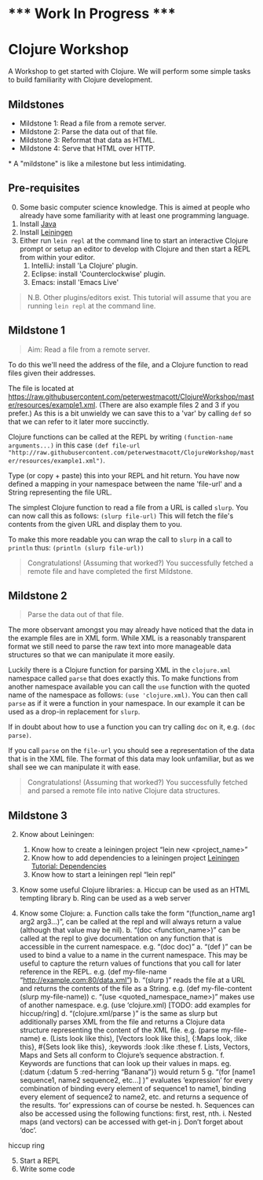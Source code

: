 
*** Work In Progress ***
========================

# Clojure Workshop

A Workshop to get started with Clojure. We will perform some simple tasks to build familiarity with Clojure development.


## Mildstones

* Mildstone 1: Read a file from a remote server.
* Mildstone 2: Parse the data out of that file.
* Mildstone 3: Reformat that data as HTML.
* Mildstone 4: Serve that HTML over HTTP.

\* A "mildstone" is like a milestone but less intimidating.


## Pre-requisites

0. Some basic computer science knowledge. This is aimed at people who already have some familiarity with at least one programming language.
1. Install [Java](http://www.oracle.com/technetwork/java/javase/downloads/index.html)
2. Install [Leiningen](http://leiningen.org/)
3. Either run `lein repl` at the command line to start an interactive Clojure prompt or setup an editor to develop with Clojure and then start a REPL from within your editor.
    1. IntelliJ: install 'La Clojure' plugin.
    2. Eclipse: install 'Counterclockwise' plugin.
    3. Emacs: install 'Emacs Live'

> N.B. Other plugins/editors exist. This tutorial will assume that you are running `lein repl` at the command line.


## Mildstone 1

> Aim: Read a file from a remote server.

To do this we'll need the address of the file, and a Clojure function to read files given their addresses.

The file is located at <https://raw.githubusercontent.com/peterwestmacott/ClojureWorkshop/master/resources/example1.xml>. (There are also example files 2 and 3 if you prefer.)
As this is a bit unwieldy we can save this to a 'var' by calling `def` so that we can refer to it later more succinctly.

Clojure functions can be called at the REPL by writing `(function-name arguments...)` in this case `(def file-url "http://raw.githubusercontent.com/peterwestmacott/ClojureWorkshop/master/resources/example1.xml")`.

Type (or copy + paste) this into your REPL and hit return.
You have now defined a mapping in your namespace between the name 'file-url' and a String representing the file URL.

The simplest Clojure function to read a file from a URL is called `slurp`.
You can now call this as follows: `(slurp file-url)`
This will fetch the file's contents from the given URL and display them to you.

To make this more readable you can wrap the call to `slurp` in a call to `println` thus: `(println (slurp file-url))`

> Congratulations! (Assuming that worked?) You successfully fetched a remote file and have completed the first Mildstone.


## Mildstone 2

> Parse the data out of that file.

The more observant amongst you may already have noticed that the data in the example files are in XML form.
While XML is a reasonably transparent format we still need to parse the raw text into more manageable data structures so that we can manipulate it more easily.

Luckily there is a Clojure function for parsing XML in the `clojure.xml` namespace called `parse` that does exactly this.
To make functions from another namespace available you can call the `use` function with the quoted name of the namespace as follows: `(use 'clojure.xml)`.
You can then call `parse` as if it were a function in your namespace. In our example it can be used as a drop-in replacement for `slurp`.

If in doubt about how to use a function you can try calling `doc` on it, e.g. `(doc parse)`.

If you call `parse` on the `file-url` you should see a representation of the data that is in the XML file.
The format of this data may look unfamiliar, but as we shall see we can manipulate it with ease.

> Congratulations! (Assuming that worked?) You successfully fetched and parsed a remote file into native Clojure data structures.


## Mildstone 3


2.	Know about Leiningen:
	1.	Know how to create a leiningen project “lein new <project_name>”
	2.	Know how to add dependencies to a leiningen project [Leiningen Tutorial: Dependencies](https://github.com/technomancy/leiningen/blob/stable/doc/TUTORIAL.md#dependencies)
	3.	Know how to start a leiningen repl “lein repl”

4.	Know some useful Clojure libraries:
	a.	Hiccup can be used as an HTML tempting library
	b.	Ring can be used as a web server
5. 	Know some Clojure:
	a.	Function calls take the form “(function_name arg1 arg2 arg3…)”, can be called at the repl and will always return a value (although that value may be nil).
	b.	“(doc <function_name>)” can be called at the repl to give documentation on any function that is accessible in the current namespace. e.g. “(doc doc)”
	a.	“(def <name> <value>)” can be used to bind a value to a name in the current namespace. This may be useful to capture the return values of functions that you call for later reference in the REPL. e.g. (def my-file-name “http://example.com:80/data.xml”)
	b.	“(slurp <url>)” reads the file at a URL and returns the contents of the file as a String. e.g. (def my-file-content (slurp my-file-name))
	c.	“(use <quoted_namespace_name>)” makes use of another namespace. e.g. (use ‘clojure.xml) [TODO: add examples for hiccup/ring]
	d.	“(clojure.xml/parse <url>)” is the same as slurp but additionally parses XML from the file and returns a Clojure data structure representing the content of the XML file. e.g. (parse my-file-name)
	e.	(Lists look like this), [Vectors look like this], {:Maps look, :like this}, #{Sets look like this}, :keywords :look :like :these
	f.	Lists, Vectors, Maps and Sets all conform to Clojure’s sequence abstraction.
	f.	Keywords are functions that can look up their values in maps. eg. (:datum {:datum 5 :red-herring “Banana”}) would return 5
	g.	“(for [name1 sequence1, name2 sequence2, etc…] <expression>)” evaluates ‘expression’ for every combination of binding every element of sequence1 to name1, binding every element of sequence2 to name2, etc. and returns a sequence of the results. ‘for’ expressions can of course be nested.
	h.	Sequences can also be accessed using the following functions: first, rest, nth.
	i.	Nested maps (and vectors) can be accessed with get-in
	j.	Don’t forget about ‘doc’.

hiccup
ring


5.	Start a REPL
6. 	Write some code
